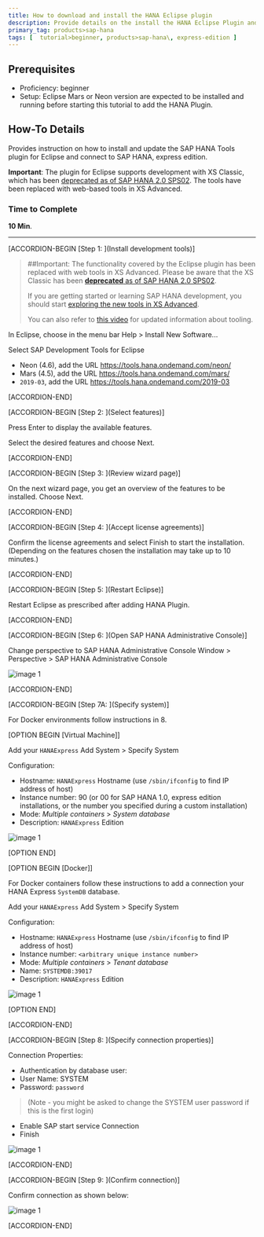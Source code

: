 ```yaml
---
title: How to download and install the HANA Eclipse plugin
description: Provide details on the install the HANA Eclipse Plugin and setup for using Eclipse to connect to SAP HANA, express edition.
primary_tag: products>sap-hana
tags: [  tutorial>beginner, products>sap-hana\, express-edition ]
---
```

## Prerequisites  
- Proficiency: beginner
- Setup: Eclipse Mars or Neon version are expected to be installed and running before starting this tutorial to add the HANA Plugin.

## How-To Details
Provides instruction on how to install and update the SAP HANA Tools plugin for Eclipse and connect to SAP HANA, express edition.


**Important**: The plugin for Eclipse supports development with XS Classic, which has been [deprecated as of SAP HANA 2.0 SPS02](https://help.sap.com/viewer/42668af650f84f9384a3337bcd373692/2.0.02/en-US/6c63b22412d04b5d9fbe46ab39b7939d.html). The tools have been replaced with web-based tools in XS Advanced.

### Time to Complete
**10 Min**.

---

[ACCORDION-BEGIN [Step 1: ](Install development tools)]

> ##Important:
> The functionality covered by the Eclipse plugin has been replaced with web tools in XS Advanced.
> Please be aware that the XS Classic has been [**deprecated** as of SAP HANA 2.0 SPS02](https://help.sap.com/viewer/42668af650f84f9384a3337bcd373692/2.0.02/en-US/6c63b22412d04b5d9fbe46ab39b7939d.html).
>
> If you are getting started or learning SAP HANA development, you should start [exploring the new tools in XS Advanced](https://developers.sap.com/tutorials/xsa-explore-basics.html).
>
> You can also refer to [this video](https://www.youtube.com/watch?v=2_P6jcbFzeo&index=2&list=PLoc6uc3ML1JR38-V46qhmGIKG07nXwO6X) for updated information about tooling.

In Eclipse, choose in the menu bar Help > Install New Software...

Select SAP Development Tools for Eclipse

- Neon (4.6), add the URL <https://tools.hana.ondemand.com/neon/>
- Mars (4.5), add the URL <https://tools.hana.ondemand.com/mars/>
- `2019-03`, add the URL <https://tools.hana.ondemand.com/2019-03>


[ACCORDION-END]

[ACCORDION-BEGIN [Step 2: ](Select features)]

Press Enter to display the available features.

Select the desired features and choose Next.


[ACCORDION-END]

[ACCORDION-BEGIN [Step 3: ](Review wizard page)]

On the next wizard page, you get an overview of the features to be installed. Choose Next.


[ACCORDION-END]

[ACCORDION-BEGIN [Step 4: ](Accept license agreements)]

Confirm the license agreements and select Finish to start the installation. (Depending on the features chosen the installation may take up to 10 minutes.)


[ACCORDION-END]

[ACCORDION-BEGIN [Step 5: ](Restart Eclipse)]

Restart Eclipse as prescribed after adding HANA Plugin.


[ACCORDION-END]

[ACCORDION-BEGIN [Step 6: ](Open SAP HANA Administrative Console)]

Change perspective to SAP HANA Administrative Console Window > Perspective > SAP HANA Administrative Console

![image 1](four.png)


[ACCORDION-END]

[ACCORDION-BEGIN [Step 7A: ](Specify system)]

For Docker environments follow instructions in 8.

[OPTION BEGIN [Virtual Machine]]

Add your `HANAExpress` Add System > Specify System

Configuration:

- Hostname: `HANAExpress` Hostname (use `/sbin/ifconfig` to find IP address of host)
- Instance number: 90 (or 00 for SAP HANA 1.0, express edition installations, or the number you specified during a custom installation)
- Mode: _Multiple containers_ > _System database_
- Description: `HANAExpress` Edition

![image 1](new_system.png)

[OPTION END]

[OPTION BEGIN [Docker]]

For Docker containers follow these instructions to add a connection your HANA Express `SystemDB` database.

Add your `HANAExpress` Add System > Specify System

Configuration:

- Hostname: `HANAExpress` Hostname (use `/sbin/ifconfig` to find IP address of host)
- Instance number: `<arbitrary unique instance number>`
- Mode: _Multiple containers_ > _Tenant database_
- Name: `SYSTEMDB:39017`
- Description: `HANAExpress` Edition

![image 1](new_system_docker.png)

[OPTION END]

[ACCORDION-END]

[ACCORDION-BEGIN [Step 8: ](Specify connection properties)]

Connection Properties:

- Authentication by database user:
- User Name: SYSTEM
- Password: `password`

>(Note - you might be asked to change the SYSTEM user password if this is the first login)

- Enable SAP start service Connection
- Finish

![image 1](two.png)


[ACCORDION-END]

[ACCORDION-BEGIN [Step 9: ](Confirm connection)]

Confirm connection as shown below:

![image 1](three.png)


[ACCORDION-END]
